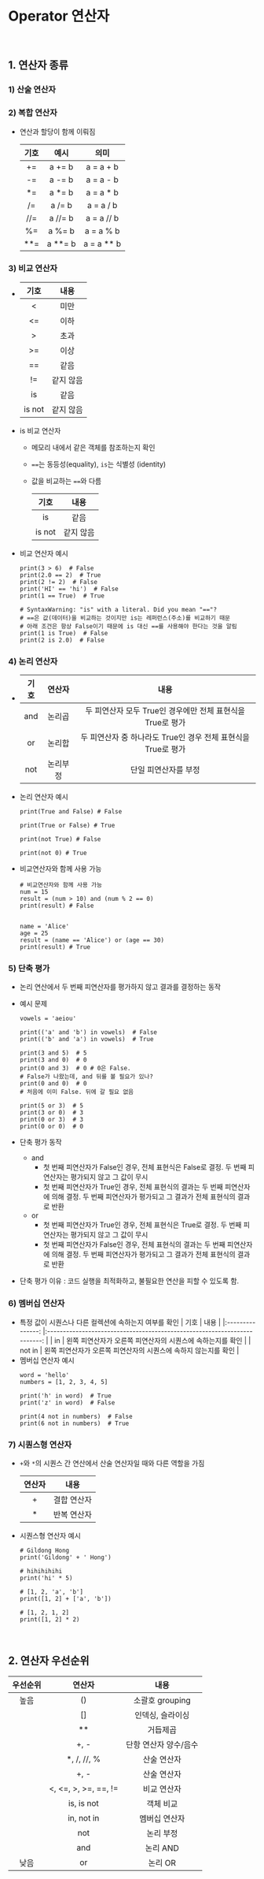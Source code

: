 # Operator 연산자
<br>

## 1. 연산자 종류
### 1) 산술 연산자
### 2) 복합 연산자
- 연산과 할당이 함께 이뤄짐

    |     기호    	|         예시         	|          의미           	|
    |:-----------:	|:----------------:	|:-------------------:	|
    |      +=     	|      a   += b    	|      a   = a + b    	|
    |      -=     	|      a   -= b    	|      a   = a - b    	|
    |      *=     	|      a   *= b    	|      a   = a * b    	|
    |      /=     	|      a   /= b    	|      a   = a / b    	|
    |      //=    	|     a   //= b    	|     a   = a // b    	|
    |      %=     	|      a   %= b    	|      a   = a % b    	|
    |      **=    	|     a   **= b    	|     a   = a ** b    	|

### 3) 비교 연산자
- 
    |       기호      	|         내용       	|
    |:---------------:	|:------------------:	|
    |         <       	|         미만       	|
    |        <=       	|         이하       	|
    |         >       	|         초과       	|
    |        >=       	|         이상       	|
    |        ==       	|         같음       	|
    |        !=       	|     같지   않음    	|
    |        is       	|         같음       	|
    |     is   not    	|     같지   않음    	|

- is 비교 연산자
  - 메모리 내에서 같은 객체를 참조하는지 확인
  - `==`는 동등성(equality), `is`는 식별성 (identity)
  - 값을 비교하는 `==`와 다름
  
    |       기호      	|         내용       	|
    |:---------------:	|:------------------:	|
    |         is      	|         같음       	|
    |        is not     |         같지 않음    | 

- 비교 연산자 예시
    ```
    print(3 > 6)  # False
    print(2.0 == 2)  # True
    print(2 != 2)  # False
    print('HI' == 'hi')  # False
    print(1 == True)  # True

    # SyntaxWarning: "is" with a literal. Did you mean "=="?
    # ==은 값(데이터)을 비교하는 것이지만 is는 레퍼런스(주소)를 비교하기 때문
    # 아래 조건은 항상 False이기 때문에 is 대신 ==를 사용해야 한다는 것을 알림
    print(1 is True)  # False
    print(2 is 2.0)  # False
    ```
### 4) 논리 연산자
  - 
    |     기호    	|      연산자     	|                                        내용                                       	|
    |:-----------:	|:---------------:	|:---------------------------------------------------------------------------------:	|
    |      and    	|      논리곱     	|       두   피연산자 모두 True인   경우에만      전체   표현식을 True로   평가     	|
    |      or     	|      논리합     	|     두   피연산자 중 하나라도 True인   경우      전체   표현식을 True로   평가    	|
    |      not    	|     논리부정      	|                               단일   피연산자를 부정                              	|

  - 논리 연산자 예시
    ```
    print(True and False) # False

    print(True or False) # True

    print(not True) # False

    print(not 0) # True
    ```
  - 비교연산자와 함께 사용 가능
    ```
    # 비교연산자와 함께 사용 가능
    num = 15
    result = (num > 10) and (num % 2 == 0)
    print(result) # False


    name = 'Alice'
    age = 25
    result = (name == 'Alice') or (age == 30)
    print(result) # True
    ```

### 5) 단축 평가
- 논리 연산에서 두 번째 피연산자를 평가하지 않고 결과를 결정하는 동작
- 예시 문제
    ```
    vowels = 'aeiou'

    print(('a' and 'b') in vowels)  # False
    print(('b' and 'a') in vowels)  # True

    print(3 and 5)  # 5
    print(3 and 0)  # 0
    print(0 and 3)  # 0 # 0은 False.
    # False가 나왔는데, and 뒤를 볼 필요가 있나?
    print(0 and 0)  # 0
    # 처음에 이미 False. 뒤에 갈 필요 없음

    print(5 or 3)  # 5
    print(3 or 0)  # 3
    print(0 or 3)  # 3
    print(0 or 0)  # 0
    ```

- 단축 평가 동작
  - and
    -  첫 번째 피연산자가 False인 경우, 전체 표현식은 False로 결정. 
    두 번째 피연산자는 평가되지 않고 그 값이 무시
    - 첫 번째 피연산자가 True인 경우, 전체 표현식의 결과는 두 번째 피연산자에 의해 결정.
    두 번째 피연산자가 평가되고 그 결과가 전체 표현식의 결과로 반환
  - or
    - 첫 번째 피연산자가 True인 경우, 전체 표현식은 True로 결정.
    두 번째 피연산자는 평가되지 않고 그 값이 무시
    - 첫 번째 피연산자가 False인 경우, 전체 표현식의 결과는 두 번째 피연산자에 의해 결정.
    두 번째 피연산자가 평가되고 그 결과가 전체 표현식의 결과로 반환

- 단축 평가 이유 : 코드 실행을 최적화하고, 불필요한 연산을 피할 수 있도록 함.

### 6) 멤버십 연산자
- 특정 값이 시퀀스나 다른 컬렉션에 속하는지 여부를 확인
    |       기호      	|                                    내용                                  	|
    |:---------------:	|:------------------------------------------------------------------------:	|
    |        in       	|        왼쪽   피연산자가 오른쪽 피연산자의 시퀀스에 속하는지를 확인      	|
    |     not   in    	|     왼쪽   피연산자가 오른쪽 피연산자의 시퀀스에 속하지 않는지를 확인    	|
- 멤버십 연산자 예시
    ```
    word = 'hello'
    numbers = [1, 2, 3, 4, 5]

    print('h' in word)  # True
    print('z' in word)  # False

    print(4 not in numbers)  # False
    print(6 not in numbers)  # True
    ```

### 7) 시퀀스형 연산자
- `+`와 `*`의 시퀀스 간 연산에서 산술 연산자일 때와 다른 역할을 가짐
   
    |     연산자    	|          내용        	|
    |:-------------:	|:--------------------:	|
    |        +      	|     결합   연산자    	|
    |        *      	|     반복   연산자    	|
- 시퀀스형 연산자 예시
    ```
    # Gildong Hong
    print('Gildong' + ' Hong')

    # hihihihihi
    print('hi' * 5)

    # [1, 2, 'a', 'b']
    print([1, 2] + ['a', 'b'])

    # [1, 2, 1, 2]
    print([1, 2] * 2)
    ```
<br>

## 2. 연산자 우선순위
|     우선순위    	|             연산자            	|               내용             	|
|:---------------:	|:-----------------------------:	|:------------------------------:	|
|       높음      	|               ()              	|        소괄호   grouping       	|
|                 	|               []              	|        인덱싱,   슬라이싱      	|
|                 	|               **              	|             거듭제곱           	|
|                 	|             +,   -            	|     단항   연산자 양수/음수    	|
|                 	|          *,   /, //, %        	|          산술   연산자         	|
|                 	|             +,   -            	|          산술   연산자         	|
|                 	|     <,   <=, >, >=, ==, !=    	|          비교   연산자         	|
|                 	|          is,   is not         	|           객체   비교          	|
|                 	|          in,   not in         	|         멤버십   연산자        	|
|                 	|               not             	|           논리   부정          	|
|                 	|               and             	|            논리   AND          	|
|       낮음      	|               or              	|            논리   OR      

